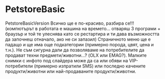 # PetstoreBasic
PetstoreBasicVersion
Всичко ще е по-красиво, разбира се!!! (компютърът в работата е машина на времето... отваряш 3 програми + браузър и той те улеснява като се рестартира и ти дава възможността да започнеш отначало, ако не си запазил)
Страничното меню ще е падащо и ще има още подкатегории (примерно порода, цвят, цена и т.н.).
Не съм сигурна дали да позволяваме на потребителите да продават техни предмети/животни...? (OLX или EMAG?).
Малките снимки с инфото под слайдера може да са или обяви на VIP-потребители (примерно изпратили SMS) или последно качените продукти/животни или най-продаваните продукти/животни.
